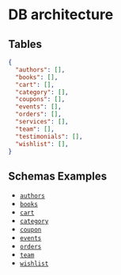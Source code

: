 
# DB architecture

## Tables

```json
{
  "authors": [],
  "books": [],
  "cart": [],
  "category": [],
  "coupons": [],
  "events": [],
  "orders": [],
  "services": [],
  "team": [],
  "testimonials": [],
  "wishlist": [],
}
```

## Schemas Examples

- [`authors`](https://mockaroo.com/952c7990)
- [`books`](https://mockaroo.com/2ae647e0)
- [`cart`](https://mockaroo.com/9b7b9d90)
- [`category`](https://mockaroo.com/aea860d0)
- [`coupon`](https://mockaroo.com/f80efe30)
- [`events`](https://mockaroo.com/e606e610)
- [`orders`](https://mockaroo.com/3c68b940)
- [`team`](https://mockaroo.com/806f9af0)
- [`wishlist`](https://mockaroo.com/3f7d4690)
